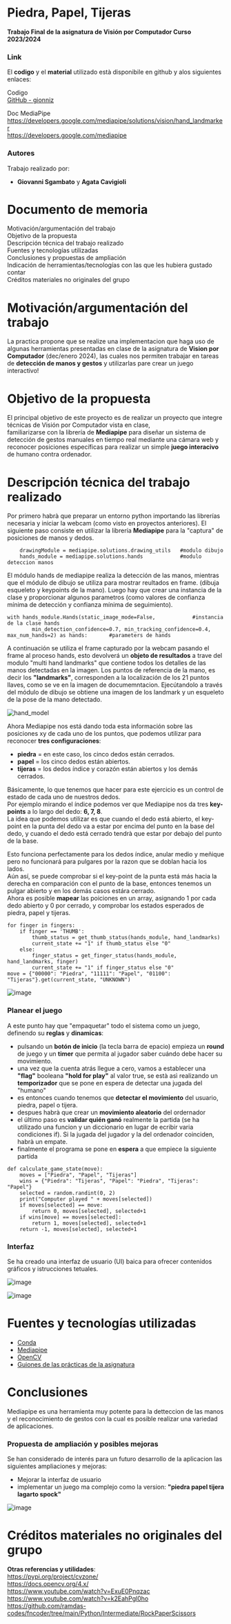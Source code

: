 # Piedra, Papel, Tijeras
**Trabajo Final de la asignatura de Visión por Computador Curso 2023/2024**

### Link
El **codigo** y el **material** utilizado està disponibile en github y alos siguientes enlaces:  

Codigo  
[GitHub - gionniz](https://github.com/gionniz/Computer-Vision/edit/main/Trabajo "GitHub gionniz")

Doc MediaPipe  
https://developers.google.com/mediapipe/solutions/vision/hand_landmarker  
https://developers.google.com/mediapipe  

### Autores
Trabajo realizado por:
- **Giovanni Sgambato** y **Agata Cavigioli**

# Documento de memoria
Motivación/argumentación del trabajo  
Objetivo de la propuesta  
Descripción técnica del trabajo realizado  
Fuentes y tecnologías utilizadas  
Conclusiones y propuestas de ampliación  
Indicación de herramientas/tecnologías con las que les hubiera gustado contar  
Créditos materiales no originales del grupo  

# Motivación/argumentación del trabajo
La practica propone que se realize una implementacion que haga uso de algunas herramientas presentadas en clase de la asignatura de **Vision por Computador** (dec/enero 2024), 
las cuales nos permiten trabajar en tareas de **detección de manos y gestos** y utilizarlas pare crear un juego interactivo!

# Objetivo de la propuesta
El principal objetivo de este proyecto es de realizar un proyecto que integre técnicas de Visión por Computador vista en clase,  
familiarizarse con la librería de **Mediapipe** para diseñar un sistema de detección de gestos manuales en tiempo real mediante una cámara web 
y reconocer posiciones específicas para realizar un simple **juego interacivo** de humano contra ordenador.

# Descripción técnica del trabajo realizado
Por primero habrà que preparar un entorno python importando las librerías necesaria y iniciar la webcam (como visto en proyectos anteriores).
El siguiente paso consiste en utilizar la librería **Mediapipe** para la "captura" de posiciones de manos y dedos.

```
    drawingModule = mediapipe.solutions.drawing_utils   #modulo dibujo
    hands_module = mediapipe.solutions.hands            #modulo deteccion manos
```

El módulo hands de mediapipe realiza la detección de las manos, mientras que el módulo de dibujo se utiliza para mostrar reultados en frame.
(dibuja esqueleto y keypoints de la mano). 
Luego hay que crear una instancia de la clase y proporcionar algunos parametros (como valores de confianza mínima de detección y confianza mínima de seguimiento).  

```
with hands_module.Hands(static_image_mode=False,            #instancia de la clase hands 
        min_detection_confidence=0.7, min_tracking_confidence=0.4, max_num_hands=2) as hands:       #parameters de hands  
``` 

A continuación se utiliza el frame capturado por la webcam pasando el frame al proceso hands,
esto devolverá un **objeto de resultados** a trave del modulo "multi hand landmarks" que contiene todos los detalles de las manos detectadas en la imagen.
Los puntos de referencia de la mano, es decir los **"landmarks"**, corresponden a la localización de los 21 puntos llaves, como se ve en la imagen de documemntacion.
Ejecútandolo a través del módulo de dibujo se obtiene una imagen de los landmark y un esqueleto de la pose de la mano detectado.

![hand_model](https://github.com/gionniz/Computer-Vision/assets/2800642/f32e8324-9e27-4710-8745-743a4064ae3d)

Ahora Mediapipe nos está dando toda esta información sobre las posiciones xy de cada uno de los puntos, que podemos utilizar para reconocer **tres configuraciones**:
- **piedra** = en este caso, los cinco dedos están cerrados. 
- **papel** = los cinco dedos están abiertos. 
- **tijeras** = los dedos índice y corazón están abiertos y los demás cerrados.

Básicamente, lo que tenemos que hacer para este ejercicio es un control de estado de cada uno de nuestros dedos.  
Por ejemplo mirando el índice podemos ver que Mediapipe nos da tres **key-points** a lo largo del dedo: **6, 7, 8**.  
La idea que podemos utilizar es que cuando el dedo  está abierto, el key-point en la punta del dedo va a estar por encima del punto en la base del dedo,
y cuando el dedo está cerrado tendrà que estar por debajo del punto de la base.  

Esto funciona perfectamente para los dedos índice, anular medio y meñique pero no funcionará para pulgares por la razon que se doblan hacia los lados.  
Aún así, se puede comprobar si el key-point de la punta está más hacia la derecha en comparación con el punto de la base, entonces tenemos un pulgar abierto y en los demás casos estára cerrado.  
Ahora es posible **mapear** las poiciones en un array, asignando 1 por cada dedo abierto y 0 por cerrado, y comprobar los estados esperados de piedra, papel y tijeras.  

```
for finger in fingers:
    if finger == 'THUMB':
        thumb_status = get_thumb_status(hands_module, hand_landmarks)
        current_state += "1" if thumb_status else "0"
    else:
        finger_status = get_finger_status(hands_module, hand_landmarks, finger)
        current_state += "1" if finger_status else "0"
move = {"00000": "Piedra", "11111": "Papel", "01100": "Tijeras"}.get(current_state, "UNKNOWN")   
```  

![image](https://github.com/gionniz/Computer-Vision/assets/2800642/f6146dde-c3a5-4fd4-b819-2ed73125dc17)

### Planear el juego
A este punto hay que "empaquetar" todo el sistema como un juego, definendo su **reglas** y **dinamicas**:
- pulsando un **botón de inicio** (la tecla barra de epacio) empieza un **round** de juego y un **timer** que permita al jugador saber cuándo debe hacer su movimiento. 
- una vez que la cuenta atrás llegue a cero, vamos a establecer una **"flag"** booleana **"hold for play"** al valor true,
  se està asì realizando un **temporizador** que se pone en espera de detectar una jugada del "humano"
- es entonces cuando tenemos que **detectar el movimiento** del usuario, piedra, papel o tijera. 
- despues habrà que crear un **movimiento aleatorio** del ordernador 
- el último paso es **validar quién ganó** realmente la partida (se ha utilizado una funcion y un diccionario en lugar de ecribir varia condiciones if).
  Si la jugada del jugador y la del ordenador coinciden, habrà un empate.
- finalmente el programa se pone en **espera** a que empiece la siguiente partida 
```
def calculate_game_state(move):
    moves = ["Piedra", "Papel", "Tijeras"]
    wins = {"Piedra": "Tijeras", "Papel": "Piedra", "Tijeras": "Papel"}
    selected = random.randint(0, 2)
    print("Computer played " + moves[selected])
    if moves[selected] == move:
        return 0, moves[selected], selected+1
    if wins[move] == moves[selected]:
        return 1, moves[selected], selected+1
    return -1, moves[selected], selected+1
```

### Interfaz
Se ha creado una interfaz de usuario (UI) baica para ofrecer contenidos gráficos y istrucciones tetuales.  

![image](https://github.com/gionniz/Computer-Vision/assets/2800642/9a99f644-d5a0-4e37-abc3-93c99a0dec57)

![image](https://github.com/gionniz/Computer-Vision/assets/2800642/41139dad-2d27-4440-9475-7ba1cdeba872)

# Fuentes y tecnologías utilizadas
- [Conda](https://docs.conda.io/en/latest/)
- [Mediapipe](https://mediapipe.dev/)
- [OpenCV](https://opencv.org/)
- [Guiones de las prácticas de la asignatura](https://github.com/otsedom/otsedom.github.io/tree/main/VC)

# Conclusiones
Mediapipe es una herramienta muy potente para la detteccion de las manos y el reconocimiento de gestos con la cual es posible realizar una variedad de aplicaciones.

### Propuesta de ampliación y posibles mejoras
Se han considerado de interés para un futuro desarrollo de la aplicacion las siguientes ampliaciones y mejoras:
- Mejorar la interfaz de usuario
- implementar un juego ma complejo como la version: **"piedra papel tijera lagarto spock"**

![image](https://github.com/gionniz/Computer-Vision/assets/2800642/0361d4bc-c8c9-4b2c-a5e5-cb22221af396)

# Créditos materiales no originales del grupo  
**Otras referencias y utilidades**:  
https://pypi.org/project/cvzone/  
https://docs.opencv.org/4.x/  
https://www.youtube.com/watch?v=ExuE0Pnqzac  
https://www.youtube.com/watch?v=k2EahPgl0ho  
https://github.com/ramdas-codes/fncoder/tree/main/Python/Intermediate/RockPaperScissors  
